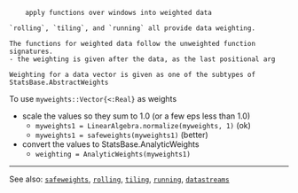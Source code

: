 ```
    apply functions over windows into weighted data

`rolling`, `tiling`, and `running` all provide data weighting.

The functions for weighted data follow the unweighted function signatures.
- the weighting is given after the data, as the last positional arg

Weighting for a data vector is given as one of the subtypes of StatsBase.AbstractWeights
```

To use `myweights::Vector{<:Real}` as weights

- scale the values so they sum to 1.0 (or a few eps less than 1.0)
    - `myweights1 = LinearAlgebra.normalize(myweights, 1)` (ok)
    - `myweights1 = safeweights(myweights1)` (better)
- convert the values to StatsBase.AnalyticWeights
    - `weighting = AnalyticWeights(myweights1)`

----

See also: [`safeweights`](safeweights.md),
          [`rolling`](rolling.md),
          [`tiling`](tiling.md),
          [`running`](running.md),
          [`datastreams`](datastreams.md)


